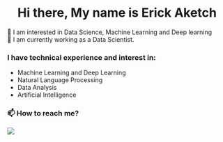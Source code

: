 
<h1 align="center">Hi there, My name is Erick Aketch</h1>

👀 I am interested in Data Science, Machine Learning and Deep learning <br />
🌱 I am currently working as a Data Scientist.<br />

### I have technical experience and interest in:
* Machine Learning and Deep Learning
* Natural Language Processing
* Data Analysis
* Artificial Intelligence



### 📫 How to reach me?
<a href="https://www.linkedin.com/in/erick-aketch-28a838199/">
<img src="https://img.icons8.com/fluent/48/000000/linkedin.png"/>
</a>
